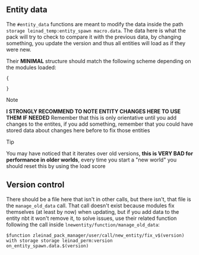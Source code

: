 ## Entity data

The `#entity_data` functions are meant to modify the data inside the path `storage leinad_temp:entity_spawn macro.data`. The data here is what the pack will try to check to compare it with the previous data, by changing something, you update the version and thus all entities will load as if they were new.

Their **MINIMAL** structure should match the following scheme depending on the modules loaded:
```
{
    
}
```

> [!NOTE]
> **I STRONGLY RECOMMEND TO NOTE ENTITY CHANGES HERE TO USE THEM IF NEEDED**
> Remember that this is only orientative until you add changes to the entites, if you add something, remember that you could have stored data about changes here before to fix those entities

> [!TIP]
> You may have noticed that it iterates over old versions, **this is VERY BAD for performance in older worlds**,
> every time you start a "new world" you should reset this by using the load score

## Version control

There should be a file here that isn't in other calls, but there isn't, that file is the `manage_old_data` call.
That call doesn't exist because modules fix themselves (at least by now) when updating, but if you add data to the entity nbt it won't remove it, to solve issues, use their related function following the call inside `lnewentity/function/manage_old_data`:

```$function zleinad_pack_manager/user/call/new_entity/fix_v$(version) with storage storage leinad_perm:version on_entity_spawn.data.$(version)``` 